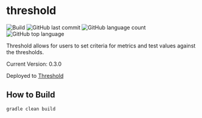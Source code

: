 # threshold
![Build](https://github.com/trevorism/threshold/actions/workflows/deploy.yml/badge.svg)
![GitHub last commit](https://img.shields.io/github/last-commit/trevorism/threshold)
![GitHub language count](https://img.shields.io/github/languages/count/trevorism/threshold)
![GitHub top language](https://img.shields.io/github/languages/top/trevorism/threshold)

Threshold allows for users to set criteria for metrics and test values against the thresholds.

Current Version: 0.3.0

Deployed to [Threshold](https://threshold-dot-trevorism-gcloud.appspot.com)

## How to Build
`gradle clean build`